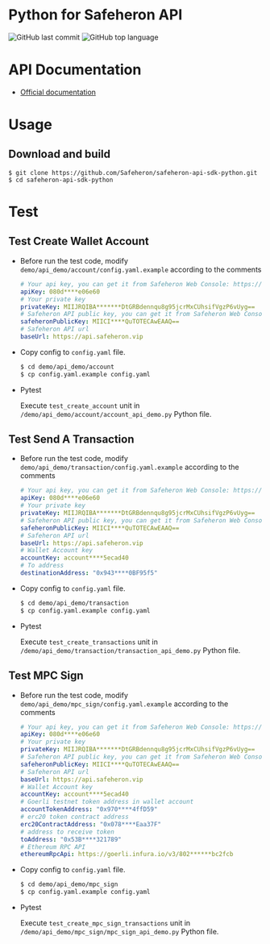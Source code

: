# Python for Safeheron API

![GitHub last commit](https://img.shields.io/github/last-commit/Safeheron/safeheron-api-sdk-python)
![GitHub top language](https://img.shields.io/github/languages/top/Safeheron/safeheron-api-sdk-python?color=red)

# API Documentation
- [Official documentation](https://docs.safeheron.com/api/index.html)

# Usage
## Download and build
```shell
$ git clone https://github.com/Safeheron/safeheron-api-sdk-python.git
$ cd safeheron-api-sdk-python
```

# Test

## Test Create Wallet Account
* Before run the test code, modify `demo/api_demo/account/config.yaml.example` according to the comments
    ```yaml
    # Your api key, you can get it from Safeheron Web Console: https://www.safeheron.com/console.
    apiKey: 080d****e06e60
    # Your private key
    privateKey: MIIJRQIBA*******DtGRBdennqu8g95jcrMxCUhsifVgzP6vUyg==
    # Safeheron API public key, you can get it from Safeheron Web Console: https://www.safeheron.com/console.
    safeheronPublicKey: MIICI****QuTOTECAwEAAQ==
    # Safeheron API url
    baseUrl: https://api.safeheron.vip
    ```
* Copy config to `config.yaml` file.
    ```bash
    $ cd demo/api_demo/account
    $ cp config.yaml.example config.yaml
    ```
* Pytest

  Execute `test_create_account` unit in `/demo/api_demo/account/account_api_demo.py` Python file.

## Test Send A Transaction
* Before run the test code, modify `demo/api_demo/transaction/config.yaml.example` according to the comments
    ```yaml
    # Your api key, you can get it from Safeheron Web Console: https://www.safeheron.com/console.
    apiKey: 080d****e06e60
    # Your private key
    privateKey: MIIJRQIBA*******DtGRBdennqu8g95jcrMxCUhsifVgzP6vUyg==
    # Safeheron API public key, you can get it from Safeheron Web Console: https://www.safeheron.com/console.
    safeheronPublicKey: MIICI****QuTOTECAwEAAQ==
    # Safeheron API url
    baseUrl: https://api.safeheron.vip
    # Wallet Account key
    accountKey: account****5ecad40
    # To address
    destinationAddress: "0x943****0BF95f5"
    ```
* Copy config to `config.yaml` file.
    ```bash
    $ cd demo/api_demo/transaction
    $ cp config.yaml.example config.yaml
    ```
* Pytest

  Execute `test_create_transactions` unit in `/demo/api_demo/transaction/transaction_api_demo.py` Python file.


## Test MPC Sign
* Before run the test code, modify `demo/api_demo/mpc_sign/config.yaml.example` according to the comments
    ```yaml
    # Your api key, you can get it from Safeheron Web Console: https://www.safeheron.com/console.
    apiKey: 080d****e06e60
    # Your private key
    privateKey: MIIJRQIBA*******DtGRBdennqu8g95jcrMxCUhsifVgzP6vUyg==
    # Safeheron API public key, you can get it from Safeheron Web Console: https://www.safeheron.com/console.
    safeheronPublicKey: MIICI****QuTOTECAwEAAQ==
    # Safeheron API url
    baseUrl: https://api.safeheron.vip
    # Wallet Account key
    accountKey: account****5ecad40
    # Goerli testnet token address in wallet account
    accountTokenAddress: "0x970****4ffD59"
    # erc20 token contract address
    erc20ContractAddress: "0x078****Eaa37F"
    # address to receive token
    toAddress: "0x53B****321789"
    # Ethereum RPC API
    ethereumRpcApi: https://goerli.infura.io/v3/802******bc2fcb
    ```

* Copy config to `config.yaml` file.
    ```bash
    $ cd demo/api_demo/mpc_sign
    $ cp config.yaml.example config.yaml
    ```
* Pytest

  Execute `test_create_mpc_sign_transactions` unit in `/demo/api_demo/mpc_sign/mpc_sign_api_demo.py` Python file.
